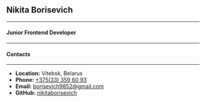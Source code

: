 ## Nikita Borisevich
***
#### Junior Frontend Developer
***
#### Contacts
***
* **Location:** Vitebsk, Belarus
* **Phone:** [+375(33) 359 60 93](href: " +375333596093") 
* **Email:** borisevich9852@gmail.com
* **GitHub:** [nikitaborisevich](https://github.com/nikitaborisevich)

